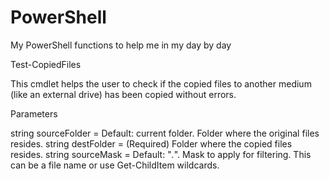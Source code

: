 # PowerShell
My PowerShell functions to help me in my day by day

Test-CopiedFiles

This cmdlet helps the user to check if the copied files to another medium (like an external drive) has been copied without errors.

Parameters

string sourceFolder = Default: current folder. Folder where the original files resides.
string destFolder = (Required) Folder where the copied files resides.
string sourceMask = Default: "*.*". Mask to apply for filtering. This can be a file name or use Get-ChildItem wildcards.
